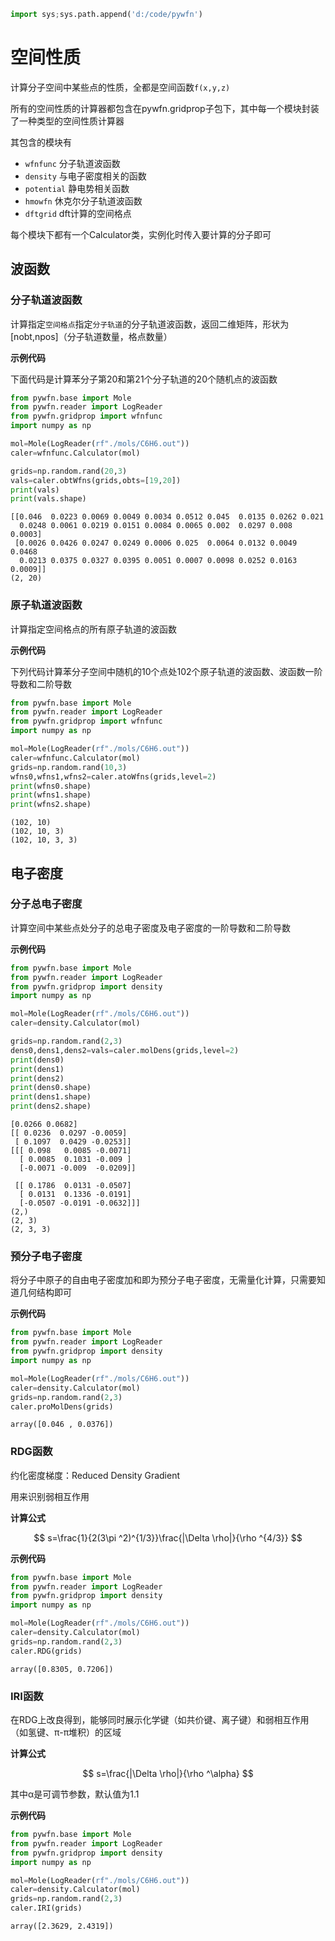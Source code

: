 ```python
import sys;sys.path.append('d:/code/pywfn')
```

# 空间性质

计算分子空间中某些点的性质，全都是空间函数`f(x,y,z)`

所有的空间性质的计算器都包含在pywfn.gridprop子包下，其中每一个模块封装了一种类型的空间性质计算器

其包含的模块有

- `wfnfunc` 分子轨道波函数
- `density` 与电子密度相关的函数
- `potential` 静电势相关函数
- `hmowfn` 休克尔分子轨道波函数
- `dftgrid` dft计算的空间格点

每个模块下都有一个Calculator类，实例化时传入要计算的分子即可

## 波函数

### 分子轨道波函数

计算指定`空间格点`指定`分子轨道`的分子轨道波函数，返回二维矩阵，形状为[nobt,npos]（分子轨道数量，格点数量）

**示例代码**

下面代码是计算苯分子第20和第21个分子轨道的20个随机点的波函数


```python
from pywfn.base import Mole
from pywfn.reader import LogReader
from pywfn.gridprop import wfnfunc
import numpy as np

mol=Mole(LogReader(rf"./mols/C6H6.out"))
caler=wfnfunc.Calculator(mol)

grids=np.random.rand(20,3)
vals=caler.obtWfns(grids,obts=[19,20])
print(vals)
print(vals.shape)
```

    [[0.046  0.0223 0.0069 0.0049 0.0034 0.0512 0.045  0.0135 0.0262 0.021
      0.0248 0.0061 0.0219 0.0151 0.0084 0.0065 0.002  0.0297 0.008  0.0003]
     [0.0026 0.0426 0.0247 0.0249 0.0006 0.025  0.0064 0.0132 0.0049 0.0468
      0.0213 0.0375 0.0327 0.0395 0.0051 0.0007 0.0098 0.0252 0.0163 0.0009]]
    (2, 20)
    

### 原子轨道波函数
计算指定空间格点的所有原子轨道的波函数

**示例代码**

下列代码计算苯分子空间中随机的10个点处102个原子轨道的波函数、波函数一阶导数和二阶导数


```python
from pywfn.base import Mole
from pywfn.reader import LogReader
from pywfn.gridprop import wfnfunc
import numpy as np

mol=Mole(LogReader(rf"./mols/C6H6.out"))
caler=wfnfunc.Calculator(mol)
grids=np.random.rand(10,3)
wfns0,wfns1,wfns2=caler.atoWfns(grids,level=2)
print(wfns0.shape)
print(wfns1.shape)
print(wfns2.shape)
```

    (102, 10)
    (102, 10, 3)
    (102, 10, 3, 3)
    

## 电子密度

### 分子总电子密度

计算空间中某些点处分子的总电子密度及电子密度的一阶导数和二阶导数

**示例代码**


```python
from pywfn.base import Mole
from pywfn.reader import LogReader
from pywfn.gridprop import density
import numpy as np

mol=Mole(LogReader(rf"./mols/C6H6.out"))
caler=density.Calculator(mol)

grids=np.random.rand(2,3)
dens0,dens1,dens2=vals=caler.molDens(grids,level=2)
print(dens0)
print(dens1)
print(dens2)
print(dens0.shape)
print(dens1.shape)
print(dens2.shape)
```

    [0.0266 0.0682]
    [[ 0.0236  0.0297 -0.0059]
     [ 0.1097  0.0429 -0.0253]]
    [[[ 0.098   0.0085 -0.0071]
      [ 0.0085  0.1031 -0.009 ]
      [-0.0071 -0.009  -0.0209]]
    
     [[ 0.1786  0.0131 -0.0507]
      [ 0.0131  0.1336 -0.0191]
      [-0.0507 -0.0191 -0.0632]]]
    (2,)
    (2, 3)
    (2, 3, 3)
    

### 预分子电子密度
将分子中原子的自由电子密度加和即为预分子电子密度，无需量化计算，只需要知道几何结构即可

**示例代码**


```python
from pywfn.base import Mole
from pywfn.reader import LogReader
from pywfn.gridprop import density
import numpy as np

mol=Mole(LogReader(rf"./mols/C6H6.out"))
caler=density.Calculator(mol)
grids=np.random.rand(2,3)
caler.proMolDens(grids)
```




    array([0.046 , 0.0376])



### RDG函数
约化密度梯度：Reduced Density Gradient

用来识别弱相互作用

**计算公式**

$$
s=\frac{1}{2(3\pi ^2)^{1/3}}\frac{|\Delta \rho|}{\rho ^{4/3}}
$$

**示例代码**


```python
from pywfn.base import Mole
from pywfn.reader import LogReader
from pywfn.gridprop import density
import numpy as np

mol=Mole(LogReader(rf"./mols/C6H6.out"))
caler=density.Calculator(mol)
grids=np.random.rand(2,3)
caler.RDG(grids)
```




    array([0.8305, 0.7206])



### IRI函数

在RDG上改良得到，能够同时展示化学键（如共价键、离子键）和弱相互作用（如氢键、π-π堆积）的区域

**计算公式**

$$
s=\frac{|\Delta \rho|}{\rho ^\alpha}
$$

其中α是可调节参数，默认值为1.1

**示例代码**


```python
from pywfn.base import Mole
from pywfn.reader import LogReader
from pywfn.gridprop import density
import numpy as np

mol=Mole(LogReader(rf"./mols/C6H6.out"))
caler=density.Calculator(mol)
grids=np.random.rand(2,3)
caler.IRI(grids)
```




    array([2.3629, 2.4319])


